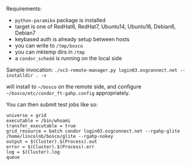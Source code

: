 Requirements:
 * `python-paramiko` package is installed
 * target is one of RedHat6, RedHat7, Ubuntu14, Ubuntu16, Debian6, Debian7
 * keybased auth is already setup between hosts
 * you can write to `/tmp/bosco`
 * you can mktemp dirs in `/tmp`
 *  a `condor_schedd` is running on the local side


Sample invocation:
    ```
    ./vc3-remote-manager.py login03.osgconnect.net --installdir . -v
    ```

will install to `~/bosco` on the remote side, and configure `~/bosco/etc/condor_ft-gahp.config` appropriately.

You can then submit test jobs like so:

```
universe = grid
executable = /bin/whoami
transfer_executable = true
grid_resource = batch condor login03.osgconnect.net --rgahp-glite /home/lincolnb/bosco/glite --rgahp-nokey
output = $(Cluster).$(Process).out
error = $(Cluster).$(Process).err
log = $(Cluster).log
queue
```
